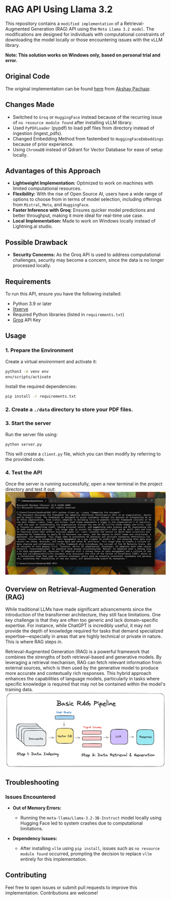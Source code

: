 # RAG API Using Llama 3.2

This repository contains a `modified implementation` of a Retrieval-Augmented Generation (RAG) API using the `Meta Llama 3.2 model`. 
The modifications are designed for individuals with computational constraints of downloading the model locally or those encountering issues with the vLLM library.

**Note: This solution works on Windows only, based on personal trial and error.**

## Original Code
The original implementation can be found [here](https://lightning.ai/lightning-ai/studios/deploy-a-private-llama-3-2-rag-api?utm_source=akshay) from [Akshay Pachaar](https://www.linkedin.com/posts/akshay-pachaar_i-created-a-100-private-llama-32-rag-api-activity-7279837399197605889-0NIK/?utm_source=share&utm_medium=member_android).

## Changes Made
- Switched to `Groq` or `HuggingFace` instead because of the recurring issue of `no resource module found` after installing vLLM library.
- Used `PyPDFLoader` (pypdf) to load pdf files from directory instead of ingestion (ingest_pdfs).
- Changed Embedding Method from fastembed to `HuggingFaceEmbeddings` because of prior experience.
- Using `ChromaDB` instead of Qdrant for Vector Database for ease of setup locally.

  
## Advantages of this Approach
- **Lightweight Implementation:** Optimized to work on machines with limited computational resources.
- **Flexibility:** With the rise of Open Source AI, users have a wide range of options to choose from in terms of model selection, including offerings from `Mistral`, `Meta`, and `HuggingFace`.
- **Faster Inference with Groq**: Ensures quicker model predictions and better throughput, making it more ideal for real-time use case.
- **Local Implementation:** Made to work on Windows locally instead of Lightning.ai studio.


## Possible Drawback
- **Security Concerns:** As the Groq API is used to address computational challenges, security may become a concern, since the data is no longer processed locally.

## Requirements
To run this API, ensure you have the following installed:

- Python 3.9 or later
- [litserve](https://github.com/Lightning-AI/LitServe)
- Required Python libraries (listed in `requirements.txt`)
- [Groq](https://console.groq.com/playground) API Key

## Usage

### 1. Prepare the Environment
Create a virtual environment and activate it:
```bash
python3 -m venv env
env/scripts/activate
```

Install the required dependencies:
```bash
pip install -r requirements.txt
```

### 2. Create a `./data` directory to store your PDF files.

### 3. Start the server
Run the server file using:
```bash
python server.py
```

This will create a `client.py` file, which you can then modify by referring to the provided code.


### 4. Test the API
Once the server is running successfully, open a new terminal in the project directory and test it out:
![Project Logo](test.png "Project Logo")


## Overview on Retrieval-Augmented Generation (RAG)
While traditional LLMs have made significant advancements since the introduction of the transformer architecture, they still face limitations. One key challenge is that they are often too generic and lack domain-specific expertise. For instance, while ChatGPT is incredibly useful, it may not provide the depth of knowledge required for tasks that demand specialized expertise—especially in areas that are highly technical or private in nature. This is where RAG steps in.

Retrieval-Augmented Generation (RAG) is a powerful framework that combines the strengths of both retrieval-based and generative models. By leveraging a retrieval mechanism, RAG can fetch relevant information from external sources, which is then used by the generative model to produce more accurate and contextually rich responses. This hybrid approach enhances the capabilities of language models, particularly in tasks where specific knowledge is required that may not be contained within the model's training data.
![Project Logo](RAG.png "Project Logo")


## Troubleshooting

### Issues Encountered
- **Out of Memory Errors:**
  - Running the `meta-llama/Llama-3.2-3B-Instruct` model locally using Hugging Face led to system crashes due to computational limitations.

- **Dependency Issues:**
  - After installing `vllm` using `pip install`, issues such as `no resource module found` occurred, prompting the decision to replace `vllm` entirely for this implementation.

## Contributing
Feel free to open issues or submit pull requests to improve this implementation. Contributions are welcome!


